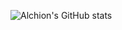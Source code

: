 ![Alchion's GitHub stats](https://github-readme-stats.vercel.app/api?username=Alchion&show_icons=true&theme=tokyonight)